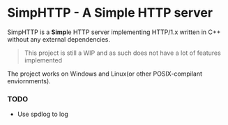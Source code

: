 # SimpHTTP - A Simple HTTP server
SimpHTTP is a **Simp**le HTTP server implementing HTTP/1.x written in C++ without any external dependencies.

> This project is still a WIP and as such does not have a lot of features implemented

The project works on Windows and Linux(or other POSIX-compilant enviornments).

### TODO
* Use spdlog to log